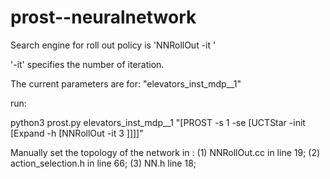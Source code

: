 # prost--neuralnetwork
Search engine for roll out policy is 'NNRollOut -it <int>'
  
  
'-it' specifies the number of iteration.

The current parameters are for:  "elevators_inst_mdp__1"

run:

python3 prost.py elevators_inst_mdp__1 "[PROST -s 1 -se [UCTStar  -init [Expand -h [NNRollOut -it 3 ]]]]"




Manually set the topology of the network in :
(1)  NNRollOut.cc   in line 19;
(2)  action_selection.h  in line 66;
(3) NN.h line 18;
